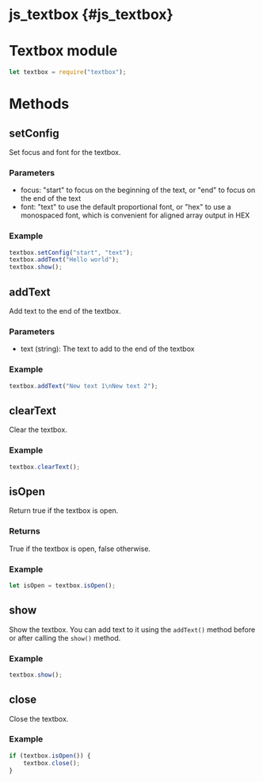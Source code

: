 # js_textbox {#js_textbox}

# Textbox module

```js
let textbox = require("textbox");
```

# Methods

## setConfig

Set focus and font for the textbox.

### Parameters

- focus: "start" to focus on the beginning of the text, or "end" to focus on the end of the text
- font: "text" to use the default proportional font, or "hex" to use a monospaced font, which is convenient for aligned
  array output in HEX

### Example

```js
textbox.setConfig("start", "text");
textbox.addText("Hello world");
textbox.show();
```

## addText

Add text to the end of the textbox.

### Parameters

- text (string): The text to add to the end of the textbox

### Example

```js
textbox.addText("New text 1\nNew text 2");
```

## clearText

Clear the textbox.

### Example

```js
textbox.clearText();
```

## isOpen

Return true if the textbox is open.

### Returns

True if the textbox is open, false otherwise.

### Example

```js
let isOpen = textbox.isOpen();
```

## show

Show the textbox. You can add text to it using the `addText()` method before or after calling the `show()` method.

### Example

```js
textbox.show();
```

## close

Close the textbox.

### Example

```js
if (textbox.isOpen()) {
    textbox.close();
}
```

